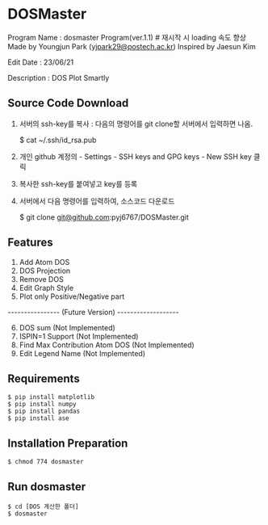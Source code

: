 # DOSMaster
Program Name : dosmaster Program(ver.1.1) # 재시작 시 loading 속도 향상
Made by Youngjun Park (yjpark29@postech.ac.kr)
Inspired by Jaesun Kim

Edit Date : 23/06/21

Description : DOS Plot Smartly

## Source Code Download

   1) 서버의 ssh-key를 복사 : 다음의 명령어를 git clone할 서버에서 입력하면 나옴.
   
   
         $ cat ~/.ssh/id_rsa.pub
   3) 개인 github 계정의 - Settings - SSH keys and GPG keys - New SSH key 클릭
   4) 복사한 ssh-key를 붙여넣고 key를 등록
   5) 서버에서 다음 명령어를 입력하여, 소스코드 다운로드
   
         $ git clone git@github.com:pyj6767/DOSMaster.git


## Features
1) Add Atom DOS
2) DOS Projection
3) Remove DOS
4) Edit Graph Style
5) Plot only Positive/Negative part

---------------- (Future Version) -------------------

6) DOS sum (Not Implemented)
7) ISPIN=1 Support (Not Implemented)
8) Find Max Contribution Atom DOS (Not Implemented)
9) Edit Legend Name (Not Implemented)

## Requirements

    $ pip install matplotlib
    $ pip install numpy
    $ pip install pandas
    $ pip install ase


## Installation Preparation

    $ chmod 774 dosmaster

## Run dosmaster

    $ cd [DOS 계산한 폴더]
    $ dosmaster
